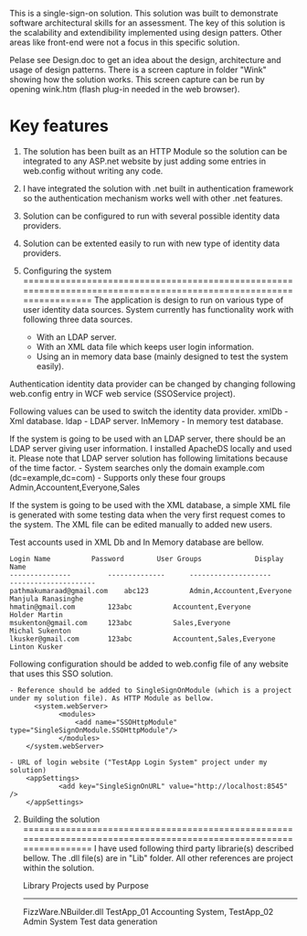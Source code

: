 This is a single-sign-on solution. This solution was built to demonstrate software architectural skills for an assessment. The key of this solution is the scalability and extendibility implemented using design patters. Other areas like front-end were not a focus in this specific solution.

Pelase see Design.doc to get an idea about the design, architecture and usage of design patterns. There is a screen capture in folder "Wink" showing how the solution works. This screen capture can be run by opening wink.htm (flash plug-in needed in the web browser).

Key features
===================================================================================================================
1. The solution has been built as an HTTP Module so the solution can be integrated to any ASP.net website by just adding some entries in web.config without writing any code. 
2. I have integrated the solution with .net built in authentication framework so the authentication mechanism works well with other .net features.
3. Solution can be configured to run with several possible identity data providers.
4. Solution can be extented easily to run with new type of identity data providers.

1. Configuring the system
===================================================================================================================
The application is design to run on various type of user identity data sources. System currently has functionality work with following three data sources.
	- With an LDAP server.
	- With an XML data file which keeps user login information.
	- Using an in memory data base (mainly designed to test the system easily).

Authentication identity data provider can be changed by changing following web.config entry in WCF web service (SSOService project).

 <appSettings>
    <add key="authenticationProvider" value="xmlDb"/>
  </appSettings>

Following values can be used to switch the identity data provider.
	xmlDb 		- Xml database.
	ldap  		- LDAP server.
	InMemory	- In memory test database.		

If the system is going to be used with an LDAP server, there should be an LDAP server giving user information. I installed ApacheDS locally and used it.
Please note that LDAP server solution has following limitations because of the time factor.
	- System searches only the domain example.com (dc=example,dc=com)
	- Supports only these four groups Admin,Accountent,Everyone,Sales

If the system is going to be used with the XML database, a simple XML file is generated with some testing data when the very first request comes to the system.
The XML file can be edited manually to added new users. 

Test accounts used in XML Db and In Memory database are bellow.

	Login Name			Password		User Groups				Display Name
	---------------			--------------		--------------------			---------------------
	pathmakumaraad@gmail.com	abc123			Admin,Accountent,Everyone		Manjula Ranasinghe
	hmatin@gmail.com		123abc			Accountent,Everyone			Holder Martin
	msukenton@gmail.com		123abc			Sales,Everyone				Michal Sukenton
	lkusker@gmail.com		123abc			Accountent,Sales,Everyone		Linton Kusker

Following configuration should be added to web.config file of any website that uses this SSO solution.

	- Reference should be added to SingleSignOnModule (which is a project under my solution file). As HTTP Module as bellow. 
		  <system.webServer>
    			<modules>
      				<add name="SSOHttpModule" type="SingleSignOnModule.SSOHttpModule"/>
    			</modules>
  		</system.webServer>
	
	- URL of login website ("TestApp Login System" project under my solution)
		<appSettings>
    			<add key="SingleSignOnURL" value="http://localhost:8545" />
  		</appSettings>


2. Building the solution
===================================================================================================================
I have used following third party librarie(s) described bellow. The .dll file(s) are in "Lib" folder. All other references are project within the solution.
	
	Library			         Projects used by						          Purpose
	-----------------	-----------------------------					--------------------------------
	FizzWare.NBuilder.dll	TestApp_01 Accounting System, TestApp_02 Admin System	 	Test data generation











			

